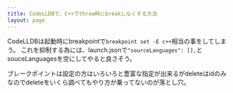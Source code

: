 ```yaml
---
title: CodeLLDBで、C++でthrow時にbreakしなくする方法
layout: page
---
```

CodeLLDBは起動時にbreakpointで`breakpoint set -E c++`相当の事をしてしまう。
これを抑制する為には、launch.jsonで`"sourceLanguages": [],`とsouceLanguagesを空にしてやると良さそう。

ブレークポイントは設定の方はいろいろと豊富な指定が出来るがdeleteはidのみなのでdeleteをいくら調べてもやり方が乗ってないのが落とし穴。